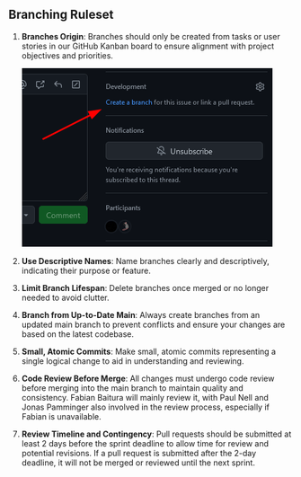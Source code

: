 ## Branching Ruleset

1. **Branches Origin**: Branches should only be created from tasks or user stories in our GitHub Kanban board to ensure alignment with project objectives and priorities.

   ![alt](img/image-1.png)

2. **Use Descriptive Names**: Name branches clearly and descriptively, indicating their purpose or feature.

3. **Limit Branch Lifespan**: Delete branches once merged or no longer needed to avoid clutter.

4. **Branch from Up-to-Date Main**: Always create branches from an updated main branch to prevent conflicts and ensure your changes are based on the latest codebase.

5. **Small, Atomic Commits**: Make small, atomic commits representing a single logical change to aid in understanding and reviewing.

6. **Code Review Before Merge**: All changes must undergo code review before merging into the main branch to maintain quality and consistency. Fabian Baitura will mainly review it, with Paul Nell and Jonas Pamminger also involved in the review process, especially if Fabian is unavailable.

7. **Review Timeline and Contingency**: Pull requests should be submitted at least 2 days before the sprint deadline to allow time for review and potential revisions. If a pull request is submitted after the 2-day deadline, it will not be merged or reviewed until the next sprint.
